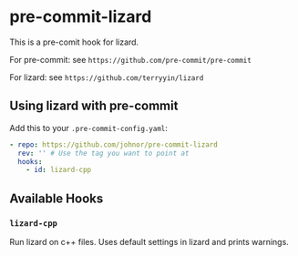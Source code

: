 # pre-commit-lizard

This is a pre-comit hook for lizard.

For pre-commit: see `https://github.com/pre-commit/pre-commit`

For lizard: see `https://github.com/terryyin/lizard`

## Using lizard with pre-commit

Add this to your `.pre-commit-config.yaml`:
```yaml
- repo: https://github.com/johnor/pre-commit-lizard
  rev: '' # Use the tag you want to point at
  hooks:
    - id: lizard-cpp
```

## Available Hooks

### `lizard-cpp`
Run lizard on c++ files. Uses default settings in lizard and prints warnings.
